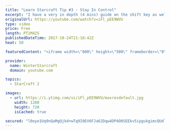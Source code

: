 ```yaml
---
title: "Learn Starcraft Tip #3 - Stay In Control"
excerpt: "I have a very in depth (4 mins) guide on the shift key as well here https://www.youtube.com/watch?v=7x9pHr544oY"
originalUrl: https://youtube.com/watch?v=iFl_pEE9WVU
type: video
price: Free
length: PT1M42S
publishedDateTime: 2017-10-24T21:18:42Z
heat: 50

featuredContent: "<iframe width=\"800\" height=\"500\" frameborder=\"0\" src=\"https://www.youtube.com/embed/iFl_pEE9WVU\" allow=\"accelerometer; autoplay; encrypted-media; gyroscope; picture-in-picture\" allowfullscreen></iframe>"

provider:
  name: WinterStarcraft
  domain: youtube.com

topics:
  - StarCraft 2

images:
  - url: https://i.ytimg.com/vi/iFl_pEE9WVU/maxresdefault.jpg
    width: 1280
    height: 720
    isCached: true

secured: "l0oye1Uq9nQaMgQjkd+wTq9I0EV6FJa62Dqw4DP4O0SEEkv5ipgukgimcQUdlHQJ6HdmbqBypr6en3Gaqw5M2IMPglBuCNG/Xht9MPQPIv4jTSFXzGfgVKUDlOYHU8mgo+N+ZCCWCUfLyci5yLWGamu2pN/paYrw/6KugU7LzB+yAVeRNcEPGa74YtsriIeekLbTxWBlVJaNgqmBGqq2KezDocBrzVJDZD2x9hPM5lUCWBHPh6Kng4GGIMS3ocm7THQlkkQZwUTl21Dzek+yfYp4lpM4gyo7IVde2FMUV0D9upfnSE8wP9QFMuFqYifJQaNsStjHNOCTOR78w1Io+YpUt+Yh50wTUbBXlh++ZDv1ZYSU234hhfWXjhtFd1fFMSgOPTaxJbPzJWRoS+0/qNVmO1xtiEaobBU+Kr9tFmc=;DJyvft/1BSQHG8hMj4d09A=="
---
```


